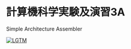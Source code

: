 # 計算機科学実験及演習3A

Simple Architecture Assembler

[![LGTM](http://www.lgtm.in/p/YovuRGnlq)](http://www.lgtm.in/i/YovuRGnlq)

